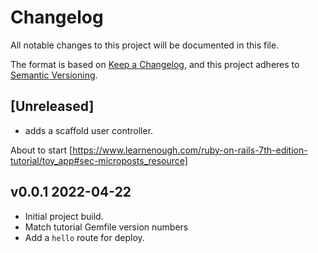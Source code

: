 # Changelog

All notable changes to this project will be documented in this file.

The format is based on [Keep a Changelog](https://keepachangelog.com/en/1.0.0/),
and this project adheres to [Semantic Versioning](https://semver.org/spec/v2.0.0.html).

## [Unreleased]

- adds a scaffold user controller.

About to start [https://www.learnenough.com/ruby-on-rails-7th-edition-tutorial/toy_app#sec-microposts_resource]

## v0.0.1 2022-04-22

- Initial project build.
- Match tutorial Gemfile version numbers
- Add a `hello` route for deploy.

